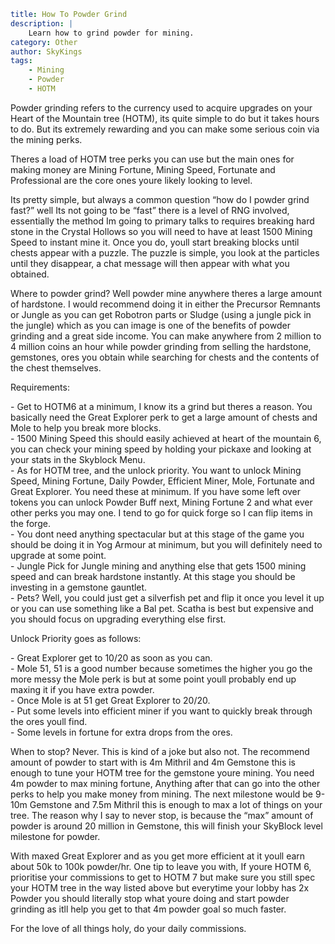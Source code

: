 ```yaml {metadata}
title: How To Powder Grind
description: |
    Learn how to grind powder for mining.
category: Other
author: SkyKings
tags:
    - Mining
    - Powder
    - HOTM
```

Powder grinding refers to the currency used to acquire upgrades on your Heart of the Mountain tree (HOTM), its quite simple to do but it takes hours to do. But its extremely rewarding and you can make some serious coin via the mining perks.

Theres a load of HOTM tree perks you can use but the main ones for making money are Mining Fortune, Mining Speed, Fortunate and Professional are the core ones youre likely looking to level.

Its pretty simple, but always a common question “how do I powder grind fast?” well Its not going to be “fast” there is a level of RNG involved, essentially the method Im going to primary talks to requires breaking hard stone in the Crystal Hollows so you will need to have at least 1500 Mining Speed to instant mine it. Once you do, youll start breaking blocks until chests appear with a puzzle. The puzzle is simple, you look at the particles until they disappear, a chat message will then appear with what you obtained.

Where to powder grind? Well powder mine anywhere theres a large amount of hardstone. I would recommend doing it in either the Precursor Remnants or Jungle as you can get Robotron parts or Sludge (using a jungle pick in the jungle) which as you can image is one of the benefits of powder grinding and a great side income. You can make anywhere from 2 million to 4 million coins an hour while powder grinding from selling the hardstone, gemstones, ores you obtain while searching for chests and the contents of the chest themselves.

Requirements:

\- Get to HOTM6 at a minimum, I know its a grind but theres a reason. You basically need the Great Explorer perk to get a large amount of chests and Mole to help you break more blocks.  
\- 1500 Mining Speed this should easily achieved at heart of the mountain 6, you can check your mining speed by holding your pickaxe and looking at your stats in the Skyblock Menu.  
\- As for HOTM tree, and the unlock priority. You want to unlock Mining Speed, Mining Fortune, Daily Powder, Efficient Miner, Mole, Fortunate and Great Explorer. You need these at minimum. If you have some left over tokens you can unlock Powder Buff next, Mining Fortune 2 and what ever other perks you may one. I tend to go for quick forge so I can flip items in the forge.  
\- You dont need anything spectacular but at this stage of the game you should be doing it in Yog Armour at minimum, but you will definitely need to upgrade at some point.  
\- Jungle Pick for Jungle mining and anything else that gets 1500 mining speed and can break hardstone instantly. At this stage you should be investing in a gemstone gauntlet.  
\- Pets? Well, you could just get a silverfish pet and flip it once you level it up or you can use something like a Bal pet. Scatha is best but expensive and you should focus on upgrading everything else first.

Unlock Priority goes as follows:

\- Great Explorer get to 10/20 as soon as you can.  
\- Mole 51, 51 is a good number because sometimes the higher you go the more messy the Mole perk is but at some point youll probably end up maxing it if you have extra powder.  
\- Once Mole is at 51 get Great Explorer to 20/20.  
\- Put some levels into efficient miner if you want to quickly break through the ores youll find.  
\- Some levels in fortune for extra drops from the ores.

When to stop? Never. This is kind of a joke but also not. The recommend amount of powder to start with is 4m Mithril and 4m Gemstone this is enough to tune your HOTM tree for the gemstone youre mining. You need 4m powder to max mining fortune, Anything after that can go into the other perks to help you make money from mining. The next milestone would be 9-10m Gemstone and 7.5m Mithril this is enough to max a lot of things on your tree. The reason why I say to never stop, is because the “max” amount of powder is around 20 million in Gemstone, this will finish your SkyBlock level milestone for powder.

With maxed Great Explorer and as you get more efficient at it youll earn about 50k to 100k powder/hr. One tip to leave you with, If youre HOTM 6, prioritise your commissions to get to HOTM 7 but make sure you still spec your HOTM tree in the way listed above but everytime your lobby has 2x Powder you should literally stop what youre doing and start powder grinding as itll help you get to that 4m powder goal so much faster.

For the love of all things holy, do your daily commissions.
